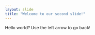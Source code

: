 ```yaml
---
layout: slide
title: "Welcome to our second slide!"
---
```

Hello world?
Use the left arrow to go back!
